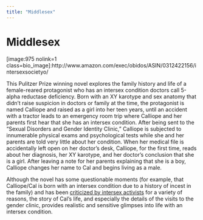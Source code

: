 ```yaml
---
title: "Middlesex"
---
```


# Middlesex

<p>[image:975 nolink=1 class=bio_image]:http://www.amazon.com/exec/obidos/ASIN/0312422156/intersexsocietyo/  </p>

<p>This Pulitzer Prize winning novel explores the family history and life of a female-reared protagonist who has an intersex condition doctors call 5-alpha reductase deficiency. Born with an XY karotype and sex anatomy that didn’t raise suspicion in doctors or family at the time, the protagonist is named Calliope and raised as a girl into her teen years, until an accident with a tractor leads to an emergency room trip where Calliope and her parents first hear that she has an intersex condition. After being sent to the “Sexual Disorders and Gender Identity Clinic,” Calliope is subjected to innumerable physical exams and psychological tests while she and her parents are told very little about her condition. When her medical file is accidentally left open on her doctor’s desk, Calliope, for the first time, reads about her diagnosis, her XY karotype, and her doctor’s conclusion that she is a girl. After leaving a note for her parents explaining that she is a boy, Calliope changes her name to Cal and begins living as a male.  </p>

<p>Although the novel has some questionable moments (for example, that Calliope/Cal is born with an intersex condition due to a history of incest in the family) and has been <a href="http://www.mindfully.org/Reform/2003/Middlesex-Limitations-MythMar03.htm">criticized by intersex activists</a> for a variety of reasons, the story of Cal’s life, and especially the details of the visits to the gender clinic, provides realistic and sensitive glimpses into life with an intersex condition.</p>